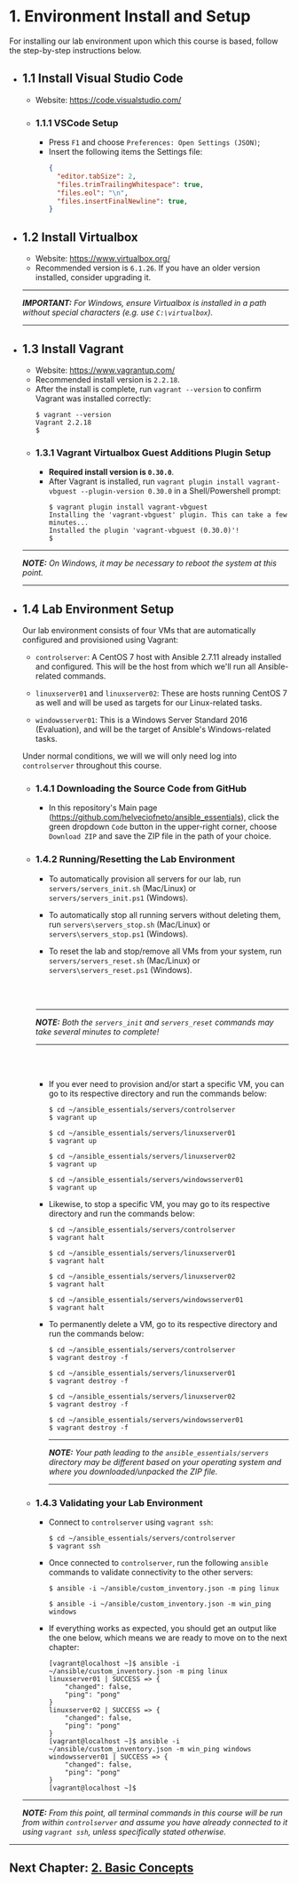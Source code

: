 # 1. Environment Install and Setup
For installing our lab environment upon which this course is based, follow the step-by-step instructions below.
  - ## 1.1 Install Visual Studio Code
    - Website: https://code.visualstudio.com/
    - ### 1.1.1 VSCode Setup
      - Press `F1` and choose `Preferences: Open Settings (JSON)`;
      - Insert the following items the Settings file:
        ```JSON
        {
          "editor.tabSize": 2,
          "files.trimTrailingWhitespace": true,
          "files.eol": "\n",
          "files.insertFinalNewline": true,
        }
        ```
  - ## 1.2 Install Virtualbox
    - Website: https://www.virtualbox.org/
    - Recommended version is `6.1.26`. If you have an older version installed, consider upgrading it.
    ---
    ***IMPORTANT:** For Windows, ensure Virtualbox is installed in a path without special characters (e.g. use `C:\virtualbox`).*

    ---
  - ## 1.3 Install Vagrant
    - Website: https://www.vagrantup.com/
    - Recommended install version is `2.2.18`.
    - After the install is complete, run `vagrant --version` to confirm Vagrant was installed correctly:
      ```shell
      $ vagrant --version
      Vagrant 2.2.18
      $
      ```
    - ### 1.3.1 Vagrant Virtualbox Guest Additions Plugin Setup
      - **Required install version is `0.30.0`**.
      - After Vagrant is installed, run `vagrant plugin install vagrant-vbguest --plugin-version 0.30.0` in a Shell/Powershell prompt:
        ```shell
        $ vagrant plugin install vagrant-vbguest
        Installing the 'vagrant-vbguest' plugin. This can take a few minutes...
        Installed the plugin 'vagrant-vbguest (0.30.0)'!
        $
        ```
    ---
    ***NOTE:** On Windows, it may be necessary to reboot the system at this point.*

    ---
  - ## 1.4 Lab Environment Setup
    Our lab environment consists of four VMs that are automatically configured and provisioned using Vagrant:

    - `controlserver`: A CentOS 7 host with Ansible 2.7.11 already installed and configured. This will be the host from which we'll run all Ansible-related commands.

    - `linuxserver01` and `linuxserver02`: These are hosts running CentOS 7 as well and will be used as targets for our Linux-related tasks.

    - `windowsserver01`: This is a Windows Server Standard 2016 (Evaluation), and will be the target of Ansible's Windows-related tasks.

    Under normal conditions, we will we will only need log into `controlserver` throughout this course.
    - ### 1.4.1 Downloading the Source Code from GitHub

      - In this repository's Main page (https://github.com/helveciofneto/ansible_essentials), click the green dropdown `Code` button in the upper-right corner, choose `Download ZIP` and save the ZIP file in the path of your choice.

    - ### 1.4.2 Running/Resetting the Lab Environment

      - To automatically provision all servers for our lab, run `servers/servers_init.sh` (Mac/Linux) or `servers/servers_init.ps1` (Windows).

      - To automatically stop all running servers without deleting them, run `servers\servers_stop.sh` (Mac/Linux) or `servers\servers_stop.ps1` (Windows).

      - To reset the lab and stop/remove all VMs from your system, run `servers/servers_reset.sh` (Mac/Linux) or `servers\servers_reset.ps1` (Windows).
      <br>
      <br>

        ---
        ***NOTE:** Both the `servers_init` and `servers_reset` commands may take several minutes to complete!*

        ---
        <br>
        <br>

      - If you ever need to provision and/or start a specific VM, you can go to its respective directory and run the commands below:

        ```shell
        $ cd ~/ansible_essentials/servers/controlserver
        $ vagrant up

        $ cd ~/ansible_essentials/servers/linuxserver01
        $ vagrant up

        $ cd ~/ansible_essentials/servers/linuxserver02
        $ vagrant up

        $ cd ~/ansible_essentials/servers/windowsserver01
        $ vagrant up

        ```
      - Likewise, to stop a specific VM, you may go to its respective directory and run the commands below:
        ```shell
        $ cd ~/ansible_essentials/servers/controlserver
        $ vagrant halt

        $ cd ~/ansible_essentials/servers/linuxserver01
        $ vagrant halt

        $ cd ~/ansible_essentials/servers/linuxserver02
        $ vagrant halt

        $ cd ~/ansible_essentials/servers/windowsserver01
        $ vagrant halt
        ```
      - To permanently delete a VM, go to its respective directory and run the commands below:
        ```shell
        $ cd ~/ansible_essentials/servers/controlserver
        $ vagrant destroy -f

        $ cd ~/ansible_essentials/servers/linuxserver01
        $ vagrant destroy -f

        $ cd ~/ansible_essentials/servers/linuxserver02
        $ vagrant destroy -f

        $ cd ~/ansible_essentials/servers/windowsserver01
        $ vagrant destroy -f
        ```

        ---
        ***NOTE:** Your path leading to the `ansible_essentials/servers` directory may be different based on your operating system and where you downloaded/unpacked the ZIP file.*

        ---

    - ### 1.4.3 Validating your Lab Environment
      - Connect to `controlserver` using `vagrant ssh`:
        ```shell
        $ cd ~/ansible_essentials/servers/controlserver
        $ vagrant ssh
        ```
      - Once connected to `controlserver`, run the following `ansible` commands to validate connectivity to the other servers:
        ```shell
        $ ansible -i ~/ansible/custom_inventory.json -m ping linux

        $ ansible -i ~/ansible/custom_inventory.json -m win_ping windows
        ```
      - If everything works as expected, you should get an output like the one below, which means we are ready to move on to the next chapter:
        ```shell
        [vagrant@localhost ~]$ ansible -i ~/ansible/custom_inventory.json -m ping linux
        linuxserver01 | SUCCESS => {
            "changed": false,
            "ping": "pong"
        }
        linuxserver02 | SUCCESS => {
            "changed": false,
            "ping": "pong"
        }
        [vagrant@localhost ~]$ ansible -i ~/ansible/custom_inventory.json -m win_ping windows
        windowsserver01 | SUCCESS => {
            "changed": false,
            "ping": "pong"
        }
        [vagrant@localhost ~]$
        ```

    ---
    ***NOTE:** From this point, all terminal commands in this course will be run from within `controlserver` and assume you have already connected to it using `vagrant ssh`, unless specifically stated otherwise.*

---
## Next Chapter: [2. Basic Concepts](<2. Basic Concepts.md#2-basic-concepts>)
